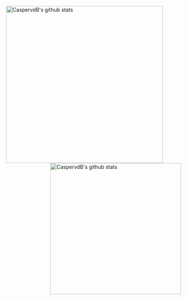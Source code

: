<ul>
<img align="left" width="430" height="auto" alt="CaspervdB's github stats" src="https://github-readme-stats.vercel.app/api?username=CaspervdB&show_icons=true&theme=react&count_private=true&include_all_commits=true" data-canonical-src="https://github-readme-stats.vercel.app/api?username=CaspervdB&show_icons=true&theme=react&count_private=true&include_all_commits=true">

<img align="right" width="359" height="auto" alt="CaspervdB's github stats" src="https://github-readme-stats.vercel.app/api/top-langs/?username=CaspervdB&exclude_repo=2D-Souls&layout=compact&show_icons=true&theme=react" data-canonical-src="https://github-readme-stats.vercel.app/api?username=CaspervdB&show_icons=true&theme=react&count_private=true&include_all_commits=true">
</ul>
